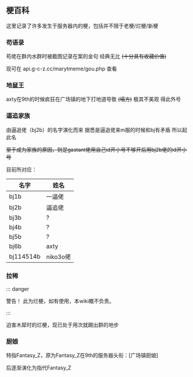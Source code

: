 ## 梗百科

这里记录了许多发生于服务器内的梗，包括并不限于老梗/烂梗/新梗

### 苟语录

苟佬在群内水群时被截图记录在案的金句 经典无比 ~~(十分具有收藏价值)~~

现可在 api.g-c-z.cc/marytmeme/gou.php 查看

### 地鼠王

axty在9th的时候疯狂在广场镇的地下打地道导致 ~~(塌方)~~ 极其不美观 得此外号

### 逼追家族

由逼追佬（bj2b）的名字演化而来 据悉是逼追佬来m服的时候和bj有矛盾 所以起此名

~~至于成为家族的原因，则是gastant佬用自己id开小号不够开后用bj2b佬的id开小号~~

目前所对应： 

| 名字      | 姓名     |
| --------- | -------- |
| bj1b      | 一逼佬   |
| bj2b      | 逼追佬   |
| bj3b      | ?        |
| bj4b      | ?        |
| bj5b      | ?        |
| bj6b      | axty     |
| bj114514b | niko3o佬 |

### 拉稀

::: danger

警告！ 此为烂梗，如有使用，本wiki概不负责。

:::

迫害木犀时的烂梗，现已处于用次就踢出群的地步

### 厨娘

特指Fantasy_Z，原为Fantasy_Z在9th的服务器头衔：[广场镇厨娘]

后逐渐演化为指代Fantasy_Z

